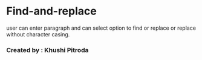 # Find-and-replace
user can enter paragraph and can select option to find or replace or replace without character casing.
### Created by : Khushi Pitroda
